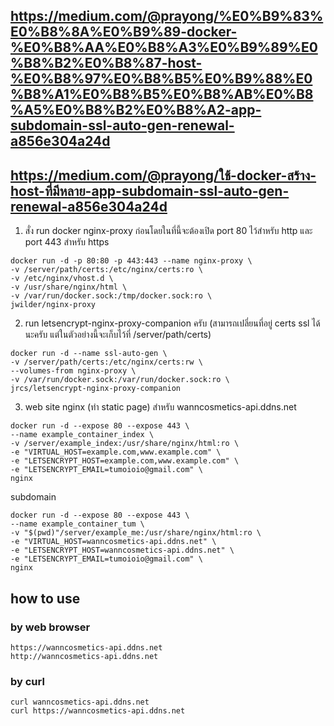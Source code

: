 
## https://medium.com/@prayong/%E0%B9%83%E0%B8%8A%E0%B9%89-docker-%E0%B8%AA%E0%B8%A3%E0%B9%89%E0%B8%B2%E0%B8%87-host-%E0%B8%97%E0%B8%B5%E0%B9%88%E0%B8%A1%E0%B8%B5%E0%B8%AB%E0%B8%A5%E0%B8%B2%E0%B8%A2-app-subdomain-ssl-auto-gen-renewal-a856e304a24d
## https://medium.com/@prayong/ใช้-docker-สร้าง-host-ที่มีหลาย-app-subdomain-ssl-auto-gen-renewal-a856e304a24d

1. สั่ง run docker nginx-proxy ก่อนโดยในที่นี้จะต้องเปิด port 80 ไว้สำหรับ http และ port 443 สำหรับ https
```
docker run -d -p 80:80 -p 443:443 --name nginx-proxy \
-v /server/path/certs:/etc/nginx/certs:ro \
-v /etc/nginx/vhost.d \
-v /usr/share/nginx/html \
-v /var/run/docker.sock:/tmp/docker.sock:ro \
jwilder/nginx-proxy
```

2. run letsencrypt-nginx-proxy-companion ครับ (สามารถเปลี่ยนที่อยู่ certs ssl ได้นะครับ แต่ในตัวอย่างนี้จะเก็บไว้ที่ /server/path/certs)
```
docker run -d --name ssl-auto-gen \
-v /server/path/certs:/etc/nginx/certs:rw \
--volumes-from nginx-proxy \
-v /var/run/docker.sock:/var/run/docker.sock:ro \
jrcs/letsencrypt-nginx-proxy-companion
```

3. web site
nginx (ทำ static page) สำหรับ wanncosmetics-api.ddns.net
```
docker run -d --expose 80 --expose 443 \
--name example_container_index \
-v /server/example_index:/usr/share/nginx/html:ro \ 
-e "VIRTUAL_HOST=example.com,www.example.com" \
-e "LETSENCRYPT_HOST=example.com,www.example.com" \
-e "LETSENCRYPT_EMAIL=tumoioio@gmail.com" \
nginx
```

subdomain
```
docker run -d --expose 80 --expose 443 \
--name example_container_tum \
-v "$(pwd)"/server/example_me:/usr/share/nginx/html:ro \
-e "VIRTUAL_HOST=wanncosmetics-api.ddns.net" \
-e "LETSENCRYPT_HOST=wanncosmetics-api.ddns.net" \
-e "LETSENCRYPT_EMAIL=tumoioio@gmail.com" \
nginx
```

## how to use
### by web browser
```
https://wanncosmetics-api.ddns.net
http://wanncosmetics-api.ddns.net
```
### by curl
```
curl wanncosmetics-api.ddns.net
curl https://wanncosmetics-api.ddns.net
```



